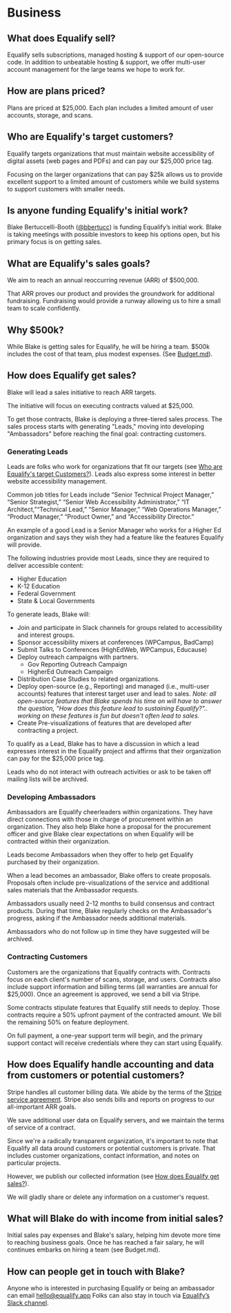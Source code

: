 # Business

## What does Equalify sell?

Equalify sells subscriptions, managed hosting & support of our open-source code. In addition to unbeatable hosting & support, we offer multi-user account management for the large teams we hope to work for.

## How are plans priced?

Plans are priced at $25,000. Each plan includes a limited amount of user accounts, storage, and scans.

## Who are Equalify's target customers?

Equalify targets organizations that must maintain website accessibility of digital assets (web pages and PDFs) and can pay our $25,000 price tag.

Focusing on the larger organizations that can pay $25k allows us to provide excellent support to a limited amount of customers while we build systems to support customers with smaller needs.

## Is anyone funding Equalify's initial work?

Blake Bertuccelli-Booth ([@bbertucc](https://github.com/bbertucc)) is funding Equalify’s initial work. Blake is taking meetings with possible investors to keep his options open, but his primary focus is on getting sales.

## What are Equalify's sales goals?

We aim to reach an annual reoccurring revenue (ARR) of $500,000. 

That ARR proves our product and provides the groundwork for additional fundraising. Fundraising would provide a runway allowing us to hire a small team to scale confidently.

## Why $500k?

While Blake is getting sales for Equalify, he will be hiring a team. $500k includes the cost of that team, plus modest expenses. (See [Budget.md](/Budget.md)).

## How does Equalify get sales?

Blake will lead a sales initiative to reach ARR targets.

The initiative will focus on executing contracts valued at $25,000. 

To get those contracts, Blake is deploying a three-tiered sales process. The sales process starts with generating "Leads," moving into developing "Ambassadors" before reaching the final goal: contracting customers.

### Generating Leads

Leads are folks who work for organizations that fit our targets (see [Who are Equalify's target Customers?](https://www.notion.so/Handbook-251adae7baf14609bde20a09e28505ac)). Leads also express some interest in better website accessibility management.

Common job titles for Leads include “Senior Technical Project Manager,” “Senior Strategist,” “Senior Web Accessibility Administrator,” “IT Architect,”“Technical Lead,” “Senior Manager,” “Web Operations Manager,” “Product Manager,” “Product Owner,” and “Accessibility Director.” 

An example of a good Lead is a Senior Manager who works for a Higher Ed organization and says they wish they had a feature like the features Equalify will provide.

The following industries provide most Leads, since they are required to deliver accessible content:

- Higher Education
- K-12 Education
- Federal Government
- State & Local Governments

To generate leads, Blake will:

- Join and participate in Slack channels for groups related to accessibility and interest groups.
- Sponsor accessibility mixers at conferences (WPCampus, BadCamp)
- Submit Talks to Conferences (HighEdWeb, WPCampus, Educause)
- Deploy outreach campaigns with partners.
    - Gov Reporting Outreach Campaign
    - HigherEd Outreach Campaign
- Distribution Case Studies to related organizations.
- Deploy open-source (e.g., Reporting) and managed (i.e., multi-user accounts) features that interest target user and lead to sales. *Note: all open-source features that Blake spends his time on will have to answer the question, "How does this feature lead to sustaining Equalify?".. working on these features is fun but doesn't often lead to sales.*
- Create Pre-visualizations of features that are developed after contracting a project.

To qualify as a Lead, Blake has to have a discussion in which a lead expresses interest in the Equalify project and affirms that their organization can pay for the $25,000 price tag.

Leads who do not interact with outreach activities or ask to be taken off mailing lists will be archived. 

### Developing Ambassadors

Ambassadors are Equalify cheerleaders within organizations. They have direct connections with those in charge of procurement within an organization. They also help Blake hone a proposal for the procurement officer and give Blake clear expectations on when Equalify will be contracted within their organization.

Leads become Ambassadors when they offer to help get Equalify purchased by their organization.

When a lead becomes an ambassador, Blake offers to create proposals. Proposals often include pre-visualizations of the service and additional sales materials that the Ambassador requests.

Ambassadors usually need 2-12 months to build consensus and contract products. During that time, Blake regularly checks on the Ambassador's progress, asking if the Ambassador needs additional materials.

Ambassadors who do not follow up in time they have suggested will be archived.

### Contracting Customers

Customers are the organizations that Equalify contracts with. Contracts focus on each client's number of scans, storage, and users. Contracts also include support information and billing terms (all warranties are annual for $25,000). Once an agreement is approved, we send a bill via Stripe.

Some contracts stipulate features that Equalify still needs to deploy. Those contracts require a 50% upfront payment of the contracted amount. We bill the remaining 50% on feature deployment.

On full payment, a one-year support term will begin, and the primary support contact will receive credentials where they can start using Equalify.

## How does Equalify handle accounting and data from customers or potential customers?

Stripe handles all customer billing data. We abide by the terms of the [Stripe service agreement](https://stripe.com/legal/ssa). Stripe also sends bills and reports on progress to our all-important ARR goals.

We save additional user data on Equalify servers, and we maintain the terms of service of a contract.

Since we're a radically transparent organization, it's important to note that Equalify all data around customers or potential customers is private. That includes customer organizations, contact information, and notes on particular projects.

However, we publish our collected information (see [How does Equalify get sales?](https://www.notion.so/Handbook-251adae7baf14609bde20a09e28505ac)).

We will gladly share or delete any information on a customer's request.

## What will Blake do with income from initial sales?

Initial sales pay expenses and Blake's salary, helping him devote more time to reaching business goals. Once he has reached a fair salary, he will continues embarks on hiring a team (see Budget.md).

## How can people get in touch with Blake?

Anyone who is interested in purchasing Equalify or being an ambassador can email [hello@equalify.app](https://www.notion.so/Hello-Equalify-4bc5ad676b29415da30674ef1aa500eb)  Folks can also stay in touch via [Equalify’s Slack channel](https://join.slack.com/t/equalifyapp/shared_invite/zt-1sfbgf0fa-CzIHlbFOs0Ww1iSTK4LQ2w).
